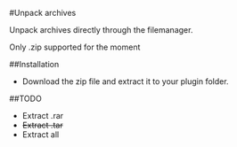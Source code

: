 #Unpack archives

Unpack archives directly through the filemanager.

Only .zip supported for the moment

##Installation

- Download the zip file and extract it to your plugin folder.

##TODO

- Extract .rar
- ~~Extract .tar~~
- Extract all
